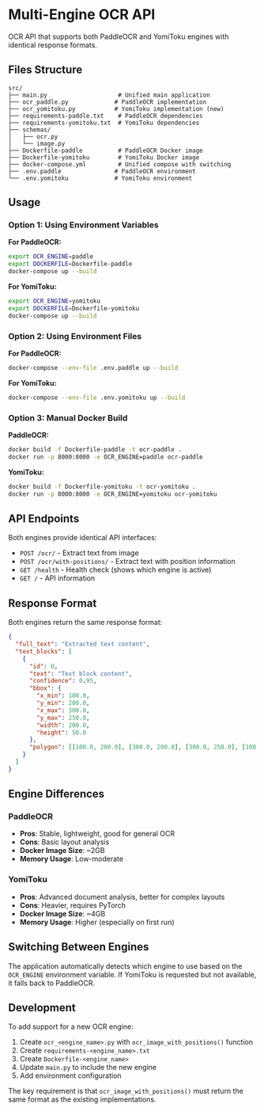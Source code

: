 # Multi-Engine OCR API

OCR API that supports both PaddleOCR and YomiToku engines with identical response formats.

## Files Structure

```
src/
├── main.py                    # Unified main application
├── ocr_paddle.py             # PaddleOCR implementation
├── ocr_yomitoku.py           # YomiToku implementation (new)
├── requirements-paddle.txt    # PaddleOCR dependencies
├── requirements-yomitoku.txt  # YomiToku dependencies
├── schemas/
│   ├── ocr.py
│   └── image.py
├── Dockerfile-paddle          # PaddleOCR Docker image
├── Dockerfile-yomitoku        # YomiToku Docker image
├── docker-compose.yml         # Unified compose with switching
├── .env.paddle               # PaddleOCR environment
└── .env.yomitoku             # YomiToku environment
```

## Usage

### Option 1: Using Environment Variables

**For PaddleOCR:**
```bash
export OCR_ENGINE=paddle
export DOCKERFILE=Dockerfile-paddle
docker-compose up --build
```

**For YomiToku:**
```bash
export OCR_ENGINE=yomitoku  
export DOCKERFILE=Dockerfile-yomitoku
docker-compose up --build
```

### Option 2: Using Environment Files

**For PaddleOCR:**
```bash
docker-compose --env-file .env.paddle up --build
```

**For YomiToku:**
```bash
docker-compose --env-file .env.yomitoku up --build
```

### Option 3: Manual Docker Build

**PaddleOCR:**
```bash
docker build -f Dockerfile-paddle -t ocr-paddle .
docker run -p 8000:8000 -e OCR_ENGINE=paddle ocr-paddle
```

**YomiToku:**
```bash
docker build -f Dockerfile-yomitoku -t ocr-yomitoku .
docker run -p 8000:8000 -e OCR_ENGINE=yomitoku ocr-yomitoku
```

## API Endpoints

Both engines provide identical API interfaces:

- `POST /ocr/` - Extract text from image
- `POST /ocr/with-positions/` - Extract text with position information
- `GET /health` - Health check (shows which engine is active)
- `GET /` - API information

## Response Format

Both engines return the same response format:

```json
{
  "full_text": "Extracted text content",
  "text_blocks": [
    {
      "id": 0,
      "text": "Text block content",
      "confidence": 0.95,
      "bbox": {
        "x_min": 100.0,
        "y_min": 200.0,
        "x_max": 300.0,
        "y_max": 250.0,
        "width": 200.0,
        "height": 50.0
      },
      "polygon": [[100.0, 200.0], [300.0, 200.0], [300.0, 250.0], [100.0, 250.0]]
    }
  ]
}
```

## Engine Differences

### PaddleOCR
- **Pros**: Stable, lightweight, good for general OCR
- **Cons**: Basic layout analysis
- **Docker Image Size**: ~2GB
- **Memory Usage**: Low-moderate

### YomiToku  
- **Pros**: Advanced document analysis, better for complex layouts
- **Cons**: Heavier, requires PyTorch
- **Docker Image Size**: ~4GB
- **Memory Usage**: Higher (especially on first run)

## Switching Between Engines

The application automatically detects which engine to use based on the `OCR_ENGINE` environment variable. If YomiToku is requested but not available, it falls back to PaddleOCR.

## Development

To add support for a new OCR engine:

1. Create `ocr_<engine_name>.py` with `ocr_image_with_positions()` function
2. Create `requirements-<engine_name>.txt` 
3. Create `Dockerfile-<engine_name>`
4. Update `main.py` to include the new engine
5. Add environment configuration

The key requirement is that `ocr_image_with_positions()` must return the same format as the existing implementations.